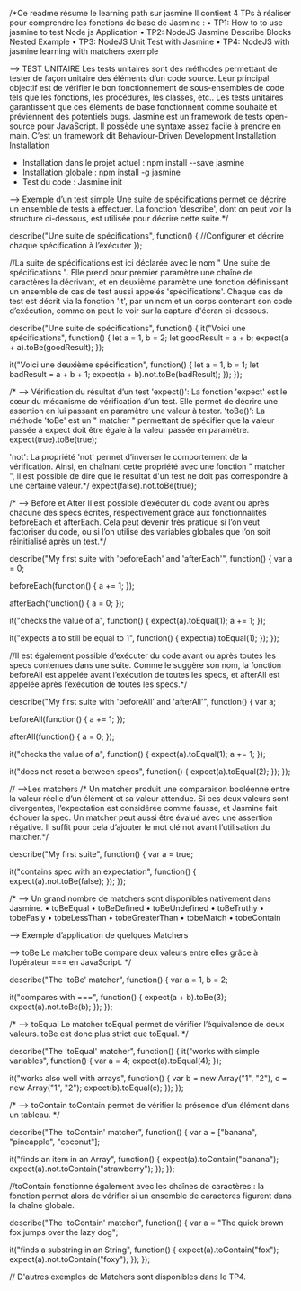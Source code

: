 /*Ce readme résume le learning path sur jasmine
Il contient 4 TPs à réaliser pour comprendre les fonctions de base de Jasmine :
•	TP1: How to to use jasmine to test Node js Application
•	TP2: NodeJS Jasmine Describe Blocks Nested Example
•	TP3: NodeJS Unit Test with Jasmine
•	TP4: NodeJS with jasmine learning with matchers exemple

--> TEST UNITAIRE
Les tests unitaires sont des méthodes permettant de tester de façon unitaire des éléments d’un code source. Leur principal objectif est de vérifier le bon fonctionnement de sous-ensembles de code tels que les fonctions, les procédures, les classes, etc.. Les tests unitaires garantissent que ces éléments de base fonctionnent comme souhaité et préviennent des potentiels bugs.
Jasmine est un framework de tests open-source pour JavaScript. Il possède une syntaxe assez facile à prendre en main. C’est un framework dit Behaviour-Driven Development.Installation
Installation
-	Installation dans le projet actuel : npm install --save jasmine
-	Installation globale : npm install -g jasmine
-	Test du code : Jasmine init 

--> Exemple d’un test simple 
Une suite de spécifications permet de décrire un ensemble de tests à effectuer. La fonction 'describe', dont on peut voir la structure ci-dessous, est utilisée pour décrire cette suite.*/

describe("Une suite de spécifications", function() {
  //Configurer et décrire chaque spécification à l’exécuter
});

//La suite de spécifications est ici déclarée avec le nom " Une suite de spécifications ". Elle prend pour premier paramètre une chaîne de caractères la décrivant, et en deuxième paramètre une fonction définissant un ensemble de cas de test aussi appelés 'spécifications'. Chaque cas de test est décrit via la fonction 'it', par un nom et un corps contenant son code d’exécution, comme on peut le voir sur la capture d'écran ci-dessous. 

describe("Une suite de spécifications", function() {
  it("Voici une spécifications", function() {
    let a = 1,
      b = 2;
    let goodResult = a + b;
    expect(a + a).toBe(goodResult);
  });

  it("Voici une deuxième spécification", function() {
    let a = 1,
      b = 1;
    let badResult = a + b + 1;
    expect(a + b).not.toBe(badResult);
  });
});

/*
--> Vérification du résultat d’un test
'expect()': La fonction 'expect' est le cœur du mécanisme de vérification d’un test. Elle permet de décrire une assertion en lui passant en paramètre une valeur à tester. 
'toBe()': La méthode 'toBe' est un " matcher " permettant de spécifier que la valeur passée à expect doit être égale à la valeur passée en paramètre.
  expect(true).toBe(true);

'not': La propriété 'not' permet d’inverser le comportement de la vérification. Ainsi, en chaînant cette propriété avec une fonction " matcher ", il est possible de dire que le résultat d'un test ne doit pas correspondre à une certaine valeur.*/
expect(false).not.toBe(true);

/*
--> Before et After
Il est possible d’exécuter du code avant ou après chacune des specs écrites, respectivement grâce aux fonctionnalités beforeEach et afterEach. Cela peut devenir très pratique si l’on veut factoriser du code, ou si l’on utilise des variables globales que l’on soit réinitialisé après un test.*/

describe("My first suite with 'beforeEach' and 'afterEach'", function() {
  var a = 0;

  beforeEach(function() {
    a += 1;
  });

  afterEach(function() {
    a = 0;
  });

  it("checks the value of a", function() {
    expect(a).toEqual(1);
    a += 1;
  });

  it("expects a to still be equal to 1", function() {
    expect(a).toEqual(1);
  });
});

//Il est également possible d’exécuter du code avant ou après toutes les specs contenues dans une suite. Comme le suggère son nom, la fonction beforeAll est appelée avant l’exécution de toutes les specs, et afterAll est appelée après l’exécution de toutes les specs.*/

describe("My first suite with 'beforeAll' and 'afterAll'", function() {
  var a;

  beforeAll(function() {
    a += 1;
  });

  afterAll(function() {
    a = 0;
  });

  it("checks the value of a", function() {
    expect(a).toEqual(1);
    a += 1;
  });

  it("does not reset a between specs", function() {
    expect(a).toEqual(2);
  });
});

// -->Les matchers
/*
Un matcher produit une comparaison booléenne entre la valeur réelle d’un élément et sa valeur attendue. Si ces deux valeurs sont divergentes, l’expectation est considérée comme fausse, et Jasmine fait échouer la spec.
Un matcher peut aussi être évalué avec une assertion négative. Il suffit pour cela d’ajouter le mot clé not avant l’utilisation du matcher.*/

describe("My first suite", function() {
  var a = true;

  it("contains spec with an expectation", function() {
    expect(a).not.toBe(false);
  });
});

/*
--> Un grand nombre de matchers sont disponibles nativement dans Jasmine.
•	toBeEqual
•	toBeDefined
•	toBeUndefined
•	toBeTruthy
•	tobeFasly
•	tobeLessThan
•	tobeGreaterThan
•	tobeMatch
•	tobeContain

--> Exemple d’application de quelques Matchers

--> toBe
Le matcher toBe compare deux valeurs entre elles grâce à l’opérateur === en JavaScript.
*/

describe("The 'toBe' matcher", function() {
  var a = 1,
    b = 2;

  it("compares with ===", function() {
    expect(a + b).toBe(3);
    expect(a).not.toBe(b);
  });
});

/*
--> toEqual
Le matcher toEqual permet de vérifier l’équivalence de deux valeurs. toBe est donc plus strict que toEqual.
*/

describe("The 'toEqual' matcher", function() {
  it("works with simple variables", function() {
    var a = 4;
    expect(a).toEqual(4);
  });

  it("works also well with arrays", function() {
    var b = new Array("1", "2"),
      c = new Array("1", "2");
    expect(b).toEqual(c);
  });
});

/*
--> toContain
toContain permet de vérifier la présence d’un élément dans un tableau.
*/

describe("The 'toContain' matcher", function() {
  var a = ["banana", "pineapple", "coconut"];

  it("finds an item in an Array", function() {
    expect(a).toContain("banana");
    expect(a).not.toContain("strawberry");
  });
});

//toContain fonctionne également avec les chaînes de caractères : la fonction permet alors de vérifier si un ensemble de caractères figurent dans la chaîne globale.

describe("The 'toContain' matcher", function() {
  var a = "The quick brown fox jumps over the lazy dog";

  it("finds a substring in an String", function() {
    expect(a).toContain("fox");
    expect(a).not.toContain("foxy");
  });
});

// D'autres exemples de Matchers sont disponibles dans le TP4.
